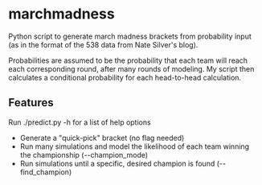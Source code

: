 marchmadness
============

Python script to generate march madness brackets from probability input (as in the format of the 538 data from Nate Silver's blog).

Probabilities are assumed to be the probability that each team will reach each corresponding round, after many rounds of modeling. My script then calculates a conditional probability for each head-to-head calculation.

Features
--------
Run ./predict.py -h for a list of help options
* Generate a "quick-pick" bracket (no flag needed)
* Run many simulations and model the likelihood of each team winning the championship (--champion_mode)
* Run simulations until a specific, desired champion is found (--find_champion)
